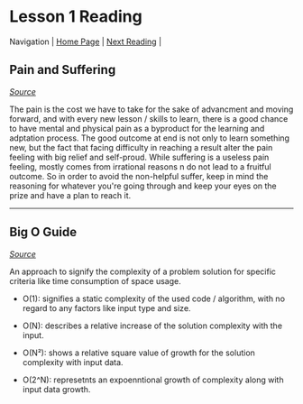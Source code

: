 # Lesson 1 Reading

Navigation
| [Home Page](../README.md) | [Next Reading](../Read-02/README.md) |

## Pain and Suffering

*[Source](https://codefellows.github.io/code-401-python-7.16.2-guide/curriculum/class-01/notes/pain_suffering)*

The pain is the cost we have to take for the sake of advancment and moving forward, and with every new lesson / skills to learn, there is a good chance to have mental and physical pain as a byproduct for the learning and adptation process. The good outcome at end is not only to learn something new, but the fact that facing difficulty in reaching a result alter the pain feeling with big relief and self-proud. While suffering is a useless pain feeling, mostly comes from irrational reasons n do not lead to a fruitful outcome. So in order to avoid the non-helpful suffer, keep in mind the reasoning for whatever you're going through and keep your eyes on the prize and have a plan to reach it.

---

## Big O Guide

*[Source](https://rob-bell.net/2009/06/a-beginners-guide-to-big-o-notation/)*

An approach to signify the complexity of a problem solution for specific criteria like time consumption of space usage.

- O(1): signifies a static complexity of the used code / algorithm, with no regard to any factors like input type and size.

- O(N): describes a relative increase of the solution complexity with the input.

- O(N²): shows a relative square value of growth for the solution complexity with input data.

- O(2^N): represetnts an expoenntional growth of complexity along with input data growth.
